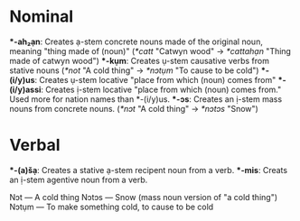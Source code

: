 # Nominal
**\*-ah₂ạn**: Creates ạ-stem concrete nouns made of the original noun, meaning "thing made of (noun)" (*\*catt* "Catwyn wood" → *\*cattahạn* "Thing made of catwyn wood")
**\*-kụm**: Creates ụ-stem causative verbs from stative nouns (*\*not* "A cold thing" → *\*nɔtụm* "To cause to be cold")
**\*-(i/y)us**: Creates ụ-stem locative "place from which (noun) comes from"
**\*-(i/y)assi**: Creates ị-stem locative "place from which (noun) comes from." Used more for nation names than \*-(i/y)us.
**\*-ɔs**: Creates an ị-stem mass nouns from concrete nouns. (*\*nɔt* "A cold thing" → *\*nɔtɔs* "Snow")
# Verbal
**\*-(a)šạ**: Creates a stative ạ-stem recipent noun from a verb.
**\*-mis**: Creats an ị-stem agentive noun from a verb.

Nɔt       — A cold thing
Nɔtɔs    — Snow (mass noun version of "a cold thing")
Nɔtụm  — To make something cold, to cause to be cold

